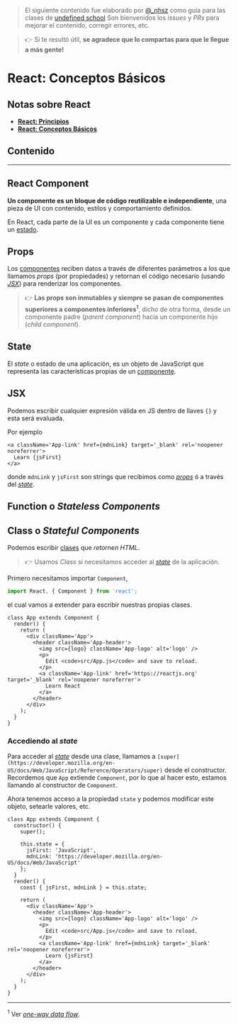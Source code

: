 > El siguiente contenido fue elaborado por [@_nhsz](https://twitter.com/_nhsz) como guía para las clases de [undefined school](https://twitter.com/undefinedSchool)
> Son bienvenidos los _issues_ y _PRs_ para mejorar el contenido, corregir errores, etc. 

> 👉 Si te resultó útil, **se agradece que lo compartas para que le llegue a más gente!**

# React: Conceptos Básicos

## Notas sobre React

- [**React: Principios**](https://github.com/undefinedschool/notes-react-principles/)
- [**React: Conceptos Básicos**](https://github.com/undefinedschool/notes-react-basics)

## Contenido

---

## React Component

**Un componente es un bloque de código reutilizable e independiente**, una pieza de UI con contenido, estilos y comportamiento definidos.

En React, cada parte de la UI es un componente y cada componente tiene un [estado](https://github.com/undefinedschool/notes-react-basics#state).

## Props

Los [componentes](https://github.com/undefinedschool/notes-react-basics#react-component) reciben datos a través de diferentes parámetros a los que llamamos _props_ (por propiedades) y retornan el código necesario (usando [_JSX_](https://github.com/undefinedschool/notes-react-basics#jsx)) para renderizar los componentes. 

> 👉 **Las props son inmutables y siempre se pasan de componentes superiores a componentes inferiores<sup>1</sup>**, dicho de otra forma, desde un componente padre (_parent component_) hacia un componente hijo (_child component_).

## State

El _state_ o estado de una aplicación, es un objeto de JavaScript que representa las características propias de un [componente](https://github.com/undefinedschool/notes-react-basics#react-component).

## JSX

Podemos escribir cualquier expresión válida en JS dentro de llaves `{}` y esta será evaluada.

Por ejemplo

```JSX
<a className='App-link' href={mdnLink} target='_blank' rel='noopener noreferrer'>
  Learn {jsFirst}
</a>
```

donde `mdnLink` y `jsFirst` son strings que recibimos como [_props_](https://github.com/undefinedschool/notes-react-basics#props) ó a través del [_state_](https://github.com/undefinedschool/notes-react-basics#state).

## Function o _Stateless Components_

## Class o _Stateful Components_

Podemos escribir [clases](https://github.com/undefinedschool/notes-oop-js/blob/master/README.md#class) que _retornen HTML_.

> 👉 Usamos _Class_ si necesitamos acceder al [_state_](https://github.com/undefinedschool/notes-react-basics#state) de la aplicación.

Primero necesitamos importar `Component`,

```js
import React, { Component } from 'react';
```

el cual vamos a extender para escribir nuestras propias clases.

```JSX
class App extends Component {
  render() {
    return (
      <div className='App'>
        <header className='App-header'>
          <img src={logo} className='App-logo' alt='logo' />
          <p>
            Edit <code>src/App.js</code> and save to reload.
          </p>
          <a className='App-link' href='https://reactjs.org' target='_blank' rel='noopener noreferrer'>
            Learn React
          </a>
        </header>
      </div>
    );
  }
}
```

### Accediendo al _state_

Para acceder al [_state_](https://github.com/undefinedschool/notes-react-basics#state) desde una clase, llamamos a `[super](https://developer.mozilla.org/en-US/docs/Web/JavaScript/Reference/Operators/super)` desde el constructor. Recordemos que `App` extiende `Component`, por lo que al hacer esto, estamos llamando al constructor de `Component`.

Ahora tenemos acceso a la propiedad `state` y podemos modificar este objeto, setearle valores, etc.

```JSX
class App extends Component {
  constructor() {
    super();

    this.state = {
      jsFirst: 'JavaScript',
      mdnLink: 'https://developer.mozilla.org/en-US/docs/Web/JavaScript'
    };
  }
  render() {
    const { jsFirst, mdnLink } = this.state;

    return (
      <div className='App'>
        <header className='App-header'>
          <img src={logo} className='App-logo' alt='logo' />
          <p>
            Edit <code>src/App.js</code> and save to reload.
          </p>
          <a className='App-link' href={mdnLink} target='_blank' rel='noopener noreferrer'>
            Learn {jsFirst}
          </a>
        </header>
      </div>
    );
  }
}
```

---

<sup>1</sup> Ver [_one-way data flow_](https://github.com/undefinedschool/notes-react-principles#flujo-de-datos-unidireccional-one-way-data-flow).
